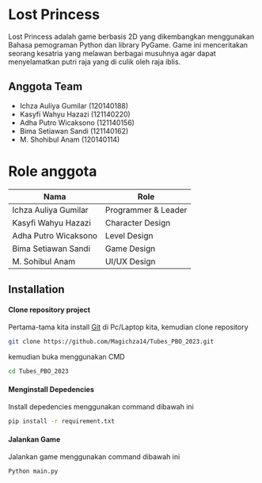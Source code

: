 # Lost Princess
Lost Princess adalah game berbasis 2D yang dikembangkan menggunakan Bahasa pemograman Python dan library PyGame. Game ini menceritakan seorang kesatria yang melawan berbagai musuhnya agar dapat menyelamatkan putri raja yang di culik oleh raja iblis.   

## Anggota Team

- Ichza Auliya Gumilar  (120140188) 
- Kasyfi Wahyu Hazazi  (121140220)
- Adha Putro Wicaksono (121140156)
- Bima Setiawan Sandi (121140162)
- M. Shohibul Anam (120140114)

# Role anggota
| Nama | Role |
| ------ | ------ |
| Ichza Auliya Gumilar | Programmer & Leader |
| Kasyfi Wahyu Hazazi | Character Design |
| Adha Putro Wicaksono | Level Design |
| Bima Setiawan Sandi | Game Design |
| M. Sohibul Anam | UI/UX Design |



## Installation 
#### Clone repository project 

Pertama-tama kita install [Git](https://git-scm.com/) di Pc/Laptop kita, kemudian clone repository

```sh
git clone https://github.com/Magichza14/Tubes_PBO_2023.git
```
kemudian buka menggunakan CMD

```sh
cd Tubes_PBO_2023
```
#### Menginstall Depedencies
Install depedencies menggunakan command dibawah ini
```sh
pip install -r requirement.txt
```
#### Jalankan Game
Jalankan game menggunakan command dibawah ini
```sh
Python main.py
```

